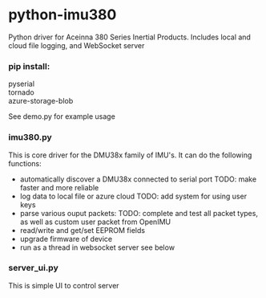 # python-imu380
Python driver for Aceinna 380 Series Inertial Products.  Includes local and cloud file logging, and WebSocket server

### pip install:
pyserial  
tornado  
azure-storage-blob

See demo.py for example usage

### imu380.py

This is core driver for the DMU38x family of IMU's.  It can do the following functions:

- automatically discover a DMU38x connected to serial port  TODO: make faster and more reliable
- log data to local file or azure cloud TODO: add system for using user keys
- parse various ouput packets:  TODO: complete and test all packet types, as well as custom user packet from OpenIMU
- read/write and get/set EEPROM fields
- upgrade firmware of device
- run as a thread in websocket server see below

### server_ui.py

This is simple UI to control server
